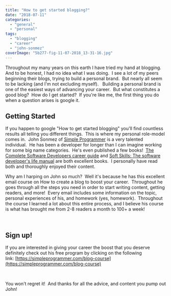 ```yaml
---
title: "How to get started blogging?"
date: "2018-07-11"
categories: 
  - "general"
  - "personal"
tags: 
  - "blogging"
  - "career"
  - "john-sonmez"
coverImage: "5b277-fig-11-07-2018_13-31-16.jpg"
---
```


Throughout my many years on this earth I have tried my hand at blogging. And to be honest, I had no idea what I was doing.  I see a lot of my peers beginning their blogs, trying to build a personal brand.  But nearly all seem to be lacking (and I'm not excluding myself).   Building a personal brand is one of the easiest ways of advancing your career.  But what constitutes a good blog?  How do I get started?  If you're like me, the first thing you do when a question arises is google it.

## Getting Started

If you happen to google "How to get started blogging" you'll find countless results all telling you different things.  This is where my personal role-model comes in.  John Sonmez of [Simple Programmer](https://simpleprogrammer.com/) is a very talented individual.  He has been a developer for longer than I can imagine working for some big name categories.  He's even published a few books!  [The Complete Software Developers career guide](https://amzn.to/2L1ez5P) and [Soft Skills: The software developer's life manual](https://amzn.to/2NJg3jS) are both excellent books.  I personally have read both and thoroughly enjoyed their content.

Why am I harping on John so much?  Well it's because he has this excellent email course on How to create a blog to boost your career.  Throughout he goes through all the steps you need in order to start writing content, getting readers, and more!  Every email includes some information on the topic, personal experiences of his, and homework (yes, homework).  Throughout the course I learned a lot about this entire process, and I believe his course is what has brought me from 2-8 readers a month to 100+ a week!

 

## Sign up!

If you are interested in giving your career the boost that you deserve definitely check out his free program by clicking on the following link: [https://simpleprogrammer.com/blog-course](https://simpleprogrammer.com/blog-course)

 

You won't regret it!  And thanks for all the advice, and content you pump out John!
